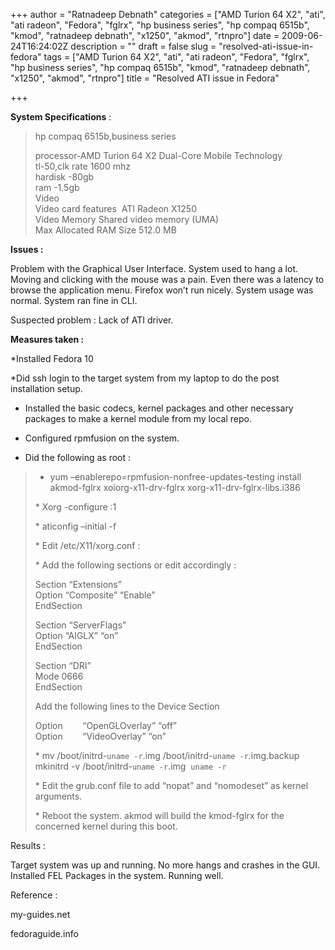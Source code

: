 +++
author = "Ratnadeep Debnath"
categories = ["AMD Turion 64 X2", "ati", "ati radeon", "Fedora", "fglrx", "hp business series", "hp compaq 6515b", "kmod", "ratnadeep debnath", "x1250", "akmod", "rtnpro"]
date = 2009-06-24T16:24:02Z
description = ""
draft = false
slug = "resolved-ati-issue-in-fedora"
tags = ["AMD Turion 64 X2", "ati", "ati radeon", "Fedora", "fglrx", "hp business series", "hp compaq 6515b", "kmod", "ratnadeep debnath", "x1250", "akmod", "rtnpro"]
title = "Resolved ATI issue in Fedora"

+++


**System Specifications** :

> hp compaq 6515b,business series
> 
> processor-AMD Turion 64 X2 Dual-Core Mobile Technology  
>  tl-50,clk rate 1600 mhz  
>  hardisk -80gb  
>  ram -1.5gb  
>  Video  
>  Video card features  ATI Radeon X1250  
>  Video Memory Shared video memory (UMA)  
>  Max Allocated RAM Size 512.0 MB

**Issues :**

Problem with the Graphical User Interface. System used to hang a lot. Moving and clicking with the mouse was a pain. Even there was a latency to browse the application menu. Firefox won’t run nicely. System usage was normal. System ran fine in CLI.

Suspected problem : Lack of ATI driver.

**Measures taken :**

*Installed Fedora 10

*Did ssh login to the target system from my laptop to do the post installation setup.

* Installed the basic codecs, kernel packages and other necessary packages to make a kernel module from my local repo.

* Configured rpmfusion on the system.

* Did the following as root :

> * <span>yum –enablerepo=rpmfusion-nonfree-updates-testing install akmod-fglrx xoiorg-x11-drv-fglrx xorg-x11-drv-fglrx-libs.i386 </span>
> 
> <span>* Xorg -configure :1</span>
> 
> <span>*</span><span> aticonfig –initial -f</span>
> 
> <span>* Edit /etc/X11/xorg.conf :</span>
> 
> <span>* Add the following sections or edit accordingly :</span>
> 
> <span>Section “Extensions”  
>  Option “Composite” “Enable”  
>  EndSection</span>
> 
> Section “ServerFlags”  
>  Option “AIGLX” “on”  
>  EndSection
> 
> Section “DRI”  
>  Mode 0666  
>  EndSection
> 
> <span>Add the following lines to the Device Section</span>
> 
> <span>Option        “OpenGLOverlay” “off”  
>  Option        “VideoOverlay” “on”</span>
> 
> <span>*</span><span> mv /boot/initrd-`uname -r`.img /boot/initrd-`uname -r`.img.backup  
>  mkinitrd -v /boot/initrd-`uname -r`.img  `uname -r`</span>
> 
> <span>* Edit the grub.conf file to add “nopat” and “nomodeset” as kernel arguments.</span>
> 
> <span>* Reboot the system. akmod will build the kmod-fglrx for the concerned kernel during this boot. </span>

<span>Results :</span>

<span>Target system was up and running. No more hangs and crashes in the GUI. Installed FEL Packages in the system. Running well.</span>

<span>Reference :</span>

<span>my-guides.net</span>

<span>fedoraguide.info  
</span>

